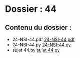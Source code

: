 # Dossier : 44
 
 ## Contenu du dossier : 
- 24-NSI-44.pdf [24-NSI-44.pdf](./24-NSI-44.pdf)
- 24-NSI-44.py [24-NSI-44.py](./24-NSI-44.py)
- sujet 44.py [sujet 44.py](./sujet_44.py)
